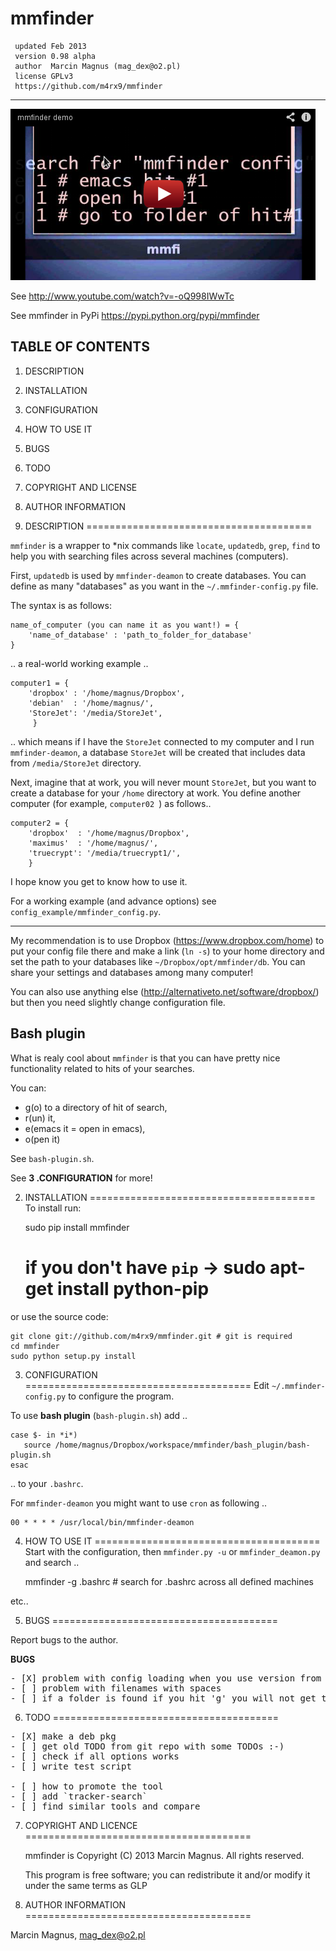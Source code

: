 # mmfinder

     updated Feb 2013
     version 0.98 alpha
     author  Marcin Magnus (mag_dex@o2.pl) 
	 license GPLv3
     https://github.com/m4rx9/mmfinder

--------------------------------------------------------------------------------

<a href="http://www.youtube.com/embed/-oQ998IWwTc"><img src="demo.png"></a>

See http://www.youtube.com/watch?v=-oQ998IWwTc

See mmfinder in PyPi https://pypi.python.org/pypi/mmfinder

TABLE OF CONTENTS
-----------------

1. DESCRIPTION
2. INSTALLATION
3. CONFIGURATION
4. HOW TO USE IT
5. BUGS
6. TODO
7. COPYRIGHT AND LICENSE
8. AUTHOR INFORMATION

1. DESCRIPTION
=======================================

``mmfinder`` is a wrapper to *nix commands like ``locate``, ``updatedb``, ``grep``, ``find`` to help you with searching files across several machines (computers). 

First, ``updatedb`` is used by ``mmfinder-deamon`` to create databases. You can define as many "databases" as you want in the ``~/.mmfinder-config.py`` file.

The syntax is as follows:

	name_of_computer (you can name it as you want!) = {
		'name_of_database' : 'path_to_folder_for_database'
	}

.. a real-world working example ..	

    computer1 = {
        'dropbox' : '/home/magnus/Dropbox',
        'debian'  : '/home/magnus/',
        'StoreJet': '/media/StoreJet',
         }

.. which means if I have the ``StoreJet`` connected to my computer and I run ``mmfinder-deamon``, a database ``StoreJet`` will be created that includes data from ``/media/StoreJet`` directory.

Next, imagine that at work, you will never mount ``StoreJet``, but you want to create a database for your ``/home`` directory at work. You define another computer (for example, ``computer02 ``) as follows..

    computer2 = {
        'dropbox'  : '/home/magnus/Dropbox',
        'maximus'  : '/home/magnus/',
        'truecrypt': '/media/truecrypt1/',
        }

I hope know you get to know how to use it.

For a working example (and advance options) see ``config_example/mmfinder_config.py``.

--------------------------------------------------------------------------------

My recommendation is to use Dropbox (https://www.dropbox.com/home) to put your config file there and make a link (`ln -s`) to your home directory and set the path to your databases like `~/Dropbox/opt/mmfinder/db`. You can share your settings and databases among many computer!

You can also use anything else (http://alternativeto.net/software/dropbox/) but then you need slightly change configuration file.

## Bash plugin

What is realy cool about ``mmfinder`` is that you can have pretty nice functionality related to hits of your searches.

You can:

- g(o) to a directory of hit of search,
- r(un) it,
- e(emacs it = open in emacs), 
- o(pen it)

See ``bash-plugin.sh``.

See **3 .CONFIGURATION** for more!

2. INSTALLATION
=======================================
To install run:

	sudo pip install mmfinder
	# if you don't have `pip` -> sudo apt-get install python-pip
	
or use the source code:

    git clone git://github.com/m4rx9/mmfinder.git # git is required
	cd mmfinder
	sudo python setup.py install

3. CONFIGURATION
=======================================
Edit ``~/.mmfinder-config.py`` to configure the program. 

To use **bash plugin** (`bash-plugin.sh`) add ..

	case $- in *i*) 
       source /home/magnus/Dropbox/workspace/mmfinder/bash_plugin/bash-plugin.sh
	esac
	
.. to your ``.bashrc``.

For ``mmfinder-deamon`` you might want to use ``cron`` as following ..

    00 * * * * /usr/local/bin/mmfinder-deamon

4. HOW TO USE IT
=======================================
Start with the configuration, then ``mmfinder.py -u`` or ``mmfinder_deamon.py`` and search ..

      mmfinder -g .bashrc # search for .bashrc across all defined machines

etc..

5. BUGS
=======================================

Report bugs to the author.

**BUGS**

<pre>
- [X] problem with config loading when you use version from github
- [ ] problem with filenames with spaces
- [ ] if a folder is found if you hit 'g' you will not get to the folder but to one folder up
</pre>

6. TODO
=======================================

<pre>
- [X] make a deb pkg
- [ ] get old TODO from git repo with some TODOs :-)
- [ ] check if all options works
- [ ] write test script

- [ ] how to promote the tool
- [ ] add `tracker-search`
- [ ] find similar tools and compare
</pre>

7. COPYRIGHT AND LICENCE
=======================================

    mmfinder is Copyright (C) 2013 Marcin Magnus.  All rights reserved.
    
    This program is free software; you can redistribute it and/or modify it
    under the same terms as GLP

8. AUTHOR INFORMATION
=======================================

Marcin Magnus, mag_dex@o2.pl
